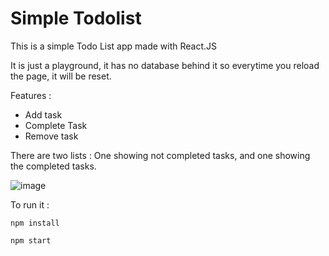 # Simple Todolist

This is a simple Todo List app made with React.JS

It is just a playground, it has no database behind it so everytime you reload the page, it will be reset.

Features :

* Add task
* Complete Task
* Remove task

There are two lists : One showing not completed tasks, and one showing the completed tasks.

![image](https://user-images.githubusercontent.com/86840158/219967267-a97cb26c-d1ba-43d6-9ecb-fa9bd38699ca.png)

To run it : 

```
npm install
```

```
npm start
```

